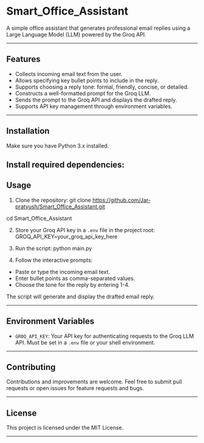 # Smart_Office_Assistant

A simple office assistant that generates professional email replies using a Large Language Model (LLM) powered by the Groq API.

---

## Features

- Collects incoming email text from the user.
- Allows specifying key bullet points to include in the reply.
- Supports choosing a reply tone: formal, friendly, concise, or detailed.
- Constructs a well-formatted prompt for the Groq LLM.
- Sends the prompt to the Groq API and displays the drafted reply.
- Supports API key management through environment variables.

---

## Installation

Make sure you have Python 3.x installed.

Install required dependencies:
---

## Usage

1. Clone the repository:
git clone https://github.com/Jar-pratyush/Smart_Office_Assistant.git

cd Smart_Office_Assistant

2. Store your Groq API key in a `.env` file in the project root:
GROQ_API_KEY=your_groq_api_key_here

3. Run the script:
python main.py

4. Follow the interactive prompts:
- Paste or type the incoming email text.
- Enter bullet points as comma-separated values.
- Choose the tone for the reply by entering 1-4.

The script will generate and display the drafted email reply.

---

## Environment Variables

- `GROQ_API_KEY`: Your API key for authenticating requests to the Groq LLM API. Must be set in a `.env` file or your shell environment.

---

## Contributing

Contributions and improvements are welcome. Feel free to submit pull requests or open issues for feature requests and bugs.

---

## License

This project is licensed under the MIT License.

---






